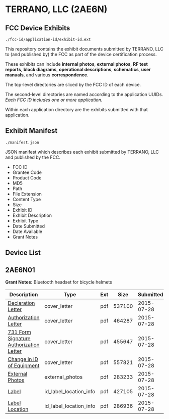 # TERRANO, LLC (2AE6N)
## FCC Device Exhibits

```
./fcc-id/application-id/exhibit-id.ext
```

This repository contains the exhibit documents submitted by TERRANO, LLC to (and published by) the FCC as part of the device certification process.

These exhibits can include **internal photos**, **external photos**, **RF test reports**, **block diagrams**, **operational descriptions**, **schematics**, **user manuals**, and various **correspondence**.

The top-level directories are sliced by the FCC ID of each device.

The second-level directories are named according to the application UUIDs. *Each FCC ID includes one or more application.*

Within each application directory are the exhibits submitted with that application. 

## Exhibit Manifest

```
./manifest.json
```

JSON manifest which describes each exhibit submitted by TERRANO, LLC and published by the FCC.

- FCC ID
- Grantee Code
- Product Code
- MD5
- Path
- File Extension
- Content Type
- Size
- Exhibit ID
- Exhibit Description
- Exhibit Type
- Date Submitted
- Date Available
- Grant Notes

## Device List
## 2AE6N01
**Grant Notes:** Bluetooth headset for bicycle helmets

| Description | Type | Ext | Size | Submitted | Available |
| ----------- | ---- | --- | ---- | --------- | --------- |
| [Declaration Letter](2AE6N01/e2fe4600294f62052a034c7b085841ec/2694700.pdf) | cover_letter | pdf | 537100 | 2015-07-28 | 2015-07-28 |
| [Authorization Letter](2AE6N01/e2fe4600294f62052a034c7b085841ec/2694703.pdf) | cover_letter | pdf | 464287 | 2015-07-28 | 2015-07-28 |
| [731 Form Signature Authorization Letter](2AE6N01/e2fe4600294f62052a034c7b085841ec/2694704.pdf) | cover_letter | pdf | 455647 | 2015-07-28 | 2015-07-28 |
| [Change in ID of Equipment](2AE6N01/e2fe4600294f62052a034c7b085841ec/2694706.pdf) | cover_letter | pdf | 557821 | 2015-07-28 | 2015-07-28 |
| [External Photos](2AE6N01/e2fe4600294f62052a034c7b085841ec/2694705.pdf) | external_photos | pdf | 283233 | 2015-07-28 | 2015-07-28 |
| [Label](2AE6N01/e2fe4600294f62052a034c7b085841ec/2694701.pdf) | id_label_location_info | pdf | 427105 | 2015-07-28 | 2015-07-28 |
| [Label Location](2AE6N01/e2fe4600294f62052a034c7b085841ec/2694702.pdf) | id_label_location_info | pdf | 286936 | 2015-07-28 | 2015-07-28 |
